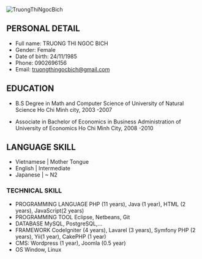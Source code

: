 ![TruongThiNgocBich](https://avatars3.githubusercontent.com/u/7008161?s=160&u=5da8fb9434ade13186133b9f2778898d7e61981f&v=4)


## PERSONAL DETAIL
- Full name: TRUONG THI NGOC BICH
- Gender: Female
- Date of birth: 24/11/1985
- Phone: 0902696156
- Email: truongthingocbich@gmail.com

## EDUCATION
-	B.S Degree in Math and Computer Science of University of Natural Science Ho Chi Minh city, 2003 -2007 

-	Associate in Bachelor of Economics in Business Administration of University of Economics Ho Chi Minh City, 2008 -2010 

## LANGUAGE SKILL
- Vietnamese | Mother Tongue 
- English | Intermediate 
- Japanese | ~ N2 

### TECHNICAL SKILL
- PROGRAMMING LANGUAGE 	PHP (11 years), Java (1 year), HTML (2 years), JavaScript(2 years) 
- PROGRAMMING TOOL 	Eclipse, Netbeans, Git 
- DATABASE 	MySQL, PostgreSQL,… 
- FRAMEWORK 	CodeIgniter (4 years), Lavarel (3 years), Symfony PHP (2 years), Yii(1 year), CakePHP (1 year) 
- CMS: Wordpress (1 year), Joomla (0.5 year) 
- OS 	Window, Linux 


 
